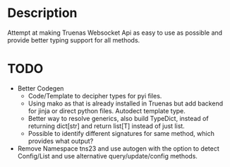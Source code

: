 # Description
Attempt at making Truenas Websocket Api as easy to use as possible and provide better typing support for all methods.
# TODO
* Better Codegen
    * Code/Template to decipher types for pyi files.
    * Using mako as that is already installed in Truenas but add backend for jinja or direct python files. Autodect template type.
    * Better way to resolve generics, also build TypeDict, instead of returning dict\[str\] and return list\[T\] instead of just list.
    * Possible to identify different signatures for same method, which provides what output?
* Remove Namespace tns23 and use autogen with the option to detect Config/List and use alternative query/update/config methods.